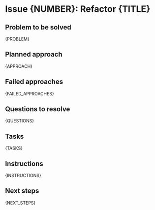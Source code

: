 # Issue {NUMBER}: Refactor {TITLE}

## Problem to be solved
{PROBLEM}

## Planned approach
{APPROACH}

## Failed approaches
{FAILED_APPROACHES}

## Questions to resolve
{QUESTIONS}

## Tasks
{TASKS}

## Instructions
{INSTRUCTIONS}

## Next steps
{NEXT_STEPS}
